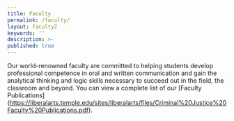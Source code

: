 ```yaml
---
title: Faculty
permalink: /faculty/
layout: faculty2
keywords: ''
description: >-
published: true
---
```

Our world-renowned faculty are committed to helping students develop professional competence in oral and written communication and gain the analytical thinking and logic skills necessary to succeed out in the field, the classroom and beyond. You can view a complete list of our [Faculty Publications] (https://liberalarts.temple.edu/sites/liberalarts/files/Criminal%20Justice%20Faculty%20Publications.pdf).
